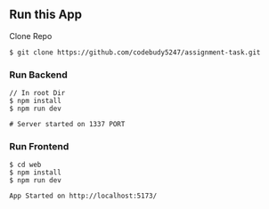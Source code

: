## Run this App

Clone Repo
```
$ git clone https://github.com/codebudy5247/assignment-task.git
```

### Run Backend
```
// In root Dir
$ npm install
$ npm run dev

# Server started on 1337 PORT
```

### Run Frontend
```
$ cd web
$ npm install
$ npm run dev

App Started on http://localhost:5173/
```
